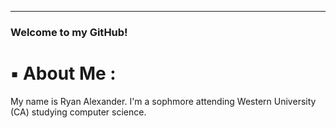 ___________________________________________________________________________________________________________________________________________________________________________________________________
### Welcome to my GitHub!                                                                                                                                                               
# ▪️ About Me :
My name is Ryan Alexander.  I'm a sophmore attending Western University (CA) studying computer science. 

<!--
**RyanAlexanderGitHub/RyanAlexanderGitHub** is a ✨ _special_ ✨ repository because its `README.md` (this file) appears on your GitHub profile.

Here are some ideas to get you started:

- 🔭 I’m currently working on ...
- 🌱 I’m currently learning ...
- 👯 I’m looking to collaborate on ...
- 🤔 I’m looking for help with ...
- 💬 Ask me about ...
- 📫 How to reach me: ...
- 😄 Pronouns: ...
- ⚡ Fun fact: ...
-->
